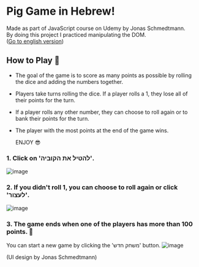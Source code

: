 # Pig Game in Hebrew!
Made as part of JavaScript course on Udemy by Jonas Schmedtmann.   
By doing this project I practiced manipulating the DOM.   
([Go to english version](https://github.com/Rivki7/pig-game))

## How to Play 🛝
* The goal of the game is to score as many points as possible by rolling the dice and adding the numbers together.
* Players take turns rolling the dice. If a player rolls a 1, they lose all of their points for the turn.
* If a player rolls any other number, they can choose to roll again or to bank their points for the turn.
* The player with the most points at the end of the game wins.

  ENJOY 😎

### 1. Click on 'להטיל את הקוביה'.
![image](https://github.com/Rivki7/pig-game-hebrew/assets/117110504/99a39e7c-d32a-4725-b3a8-354b3e530c44)


### 2. If you didn't roll 1, you can choose to roll again or click 'לעצור'. 
![image](https://github.com/Rivki7/pig-game-hebrew/assets/117110504/bc02a7a6-f190-4dac-9153-404a88883654)
 
 
### 3. The game ends when one of the players has more than 100 points. 🚀
You can start a new game by clicking the 'משחק חדש' button.
![image](https://github.com/Rivki7/pig-game-hebrew/assets/117110504/49a76e78-4a04-4f7d-b60a-57b0d61f951b)

(UI design by Jonas Schmedtmann)







